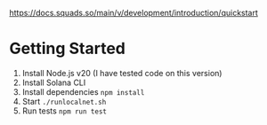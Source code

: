 https://docs.squads.so/main/v/development/introduction/quickstart

# Getting Started
1. Install Node.js v20 (I have tested code on this version)
2. Install Solana CLI
3. Install dependencies `npm install`
4. Start `./runlocalnet.sh`
5. Run tests `npm run test`
